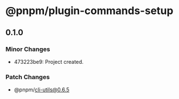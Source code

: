 # @pnpm/plugin-commands-setup

## 0.1.0
### Minor Changes

- 473223be9: Project created.

### Patch Changes

  - @pnpm/cli-utils@0.6.5
